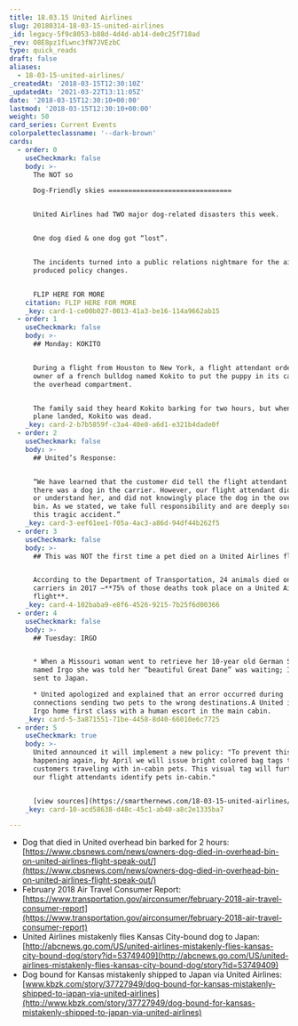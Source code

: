 ```yaml
---
title: 18.03.15 United Airlines
slug: 20180314-18-03-15-united-airlines
_id: legacy-5f9c8053-b88d-4d4d-ab14-de0c25f718ad
_rev: O8E8pz1fLwnc3fN7JVEzbC
type: quick_reads
draft: false
aliases:
  - 18-03-15-united-airlines/
_createdAt: '2018-03-15T12:30:10Z'
_updatedAt: '2021-03-22T13:11:05Z'
date: '2018-03-15T12:30:10+00:00'
lastmod: '2018-03-15T12:30:10+00:00'
weight: 50
card_series: Current Events
colorpaletteclassname: '--dark-brown'
cards:
  - order: 0
    useCheckmark: false
    body: >-
      The NOT so  

      Dog-Friendly skies ===============================


      United Airlines had TWO major dog-related disasters this week.


      One dog died & one dog got “lost”.


      The incidents turned into a public relations nightmare for the airline &
      produced policy changes.


      FLIP HERE FOR MORE
    citation: FLIP HERE FOR MORE
    _key: card-1-ce00b027-0013-41a3-be16-114a9662ab15
  - order: 1
    useCheckmark: false
    body: >-
      ## Monday: KOKITO


      During a flight from Houston to New York, a flight attendant ordered the
      owner of a french bulldog named Kokito to put the puppy in its carrier in
      the overhead compartment.


      The family said they heard Kokito barking for two hours, but when the
      plane landed, Kokito was dead.
    _key: card-2-b7b5859f-c3a4-40e0-a6d1-e321b4dade0f
  - order: 2
    useCheckmark: false
    body: >-
      ## United’s Response:


      “We have learned that the customer did tell the flight attendant that
      there was a dog in the carrier. However, our flight attendant did not hear
      or understand her, and did not knowingly place the dog in the overhead
      bin. As we stated, we take full responsibility and are deeply sorry for
      this tragic accident.”
    _key: card-3-eef61ee1-f05a-4ac3-a86d-94df44b262f5
  - order: 3
    useCheckmark: false
    body: >-
      ## This was NOT the first time a pet died on a United Airlines flight


      According to the Department of Transportation, 24 animals died on U.S.
      carriers in 2017 –**75% of those deaths took place on a United Airlines
      flight**.
    _key: card-4-102baba9-e8f6-4526-9215-7b25f6d00366
  - order: 4
    useCheckmark: false
    body: >-
      ## Tuesday: IRGO


      * When a Missouri woman went to retrieve her 10-year old German Shepard
      named Irgo she was told her “beautiful Great Dane” was waiting; Irgo was
      sent to Japan.

      * United apologized and explained that an error occurred during
      connections sending two pets to the wrong destinations.A United is flying
      Irgo home first class with a human escort in the main cabin.
    _key: card-5-3a871551-71be-4458-8d40-66010e6c7725
  - order: 5
    useCheckmark: true
    body: >-
      United announced it will implement a new policy: "To prevent this from
      happening again, by April we will issue bright colored bag tags to
      customers traveling with in-cabin pets. This visual tag will further help
      our flight attendants identify pets in-cabin."


      [view sources](https://smarthernews.com/18-03-15-united-airlines/)
    _key: card-10-acd58638-d48c-45c1-ab40-a8c2e1335ba7

---
```

* Dog that died in United overhead bin barked for 2 hours: [https://www.cbsnews.com/news/owners-dog-died-in-overhead-bin-on-united-airlines-flight-speak-out/](https://www.cbsnews.com/news/owners-dog-died-in-overhead-bin-on-united-airlines-flight-speak-out/)
* February 2018 Air Travel Consumer Report: [https://www.transportation.gov/airconsumer/february-2018-air-travel-consumer-report](https://www.transportation.gov/airconsumer/february-2018-air-travel-consumer-report)
* United Airlines mistakenly flies Kansas City-bound dog to Japan: [http://abcnews.go.com/US/united-airlines-mistakenly-flies-kansas-city-bound-dog/story?id=53749409](http://abcnews.go.com/US/united-airlines-mistakenly-flies-kansas-city-bound-dog/story?id=53749409)
* Dog bound for Kansas mistakenly shipped to Japan via United Airlines: [www.kbzk.com/story/37727949/dog-bound-for-kansas-mistakenly-shipped-to-japan-via-united-airlines](http://www.kbzk.com/story/37727949/dog-bound-for-kansas-mistakenly-shipped-to-japan-via-united-airlines)